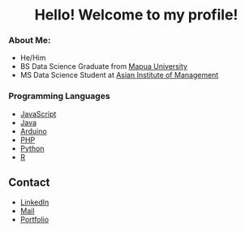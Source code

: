 <h1 align="center">Hello! Welcome to my profile!</h1>

### About Me:
- He/Him
- BS Data Science Graduate from [Mapua University](https://www.mapua.edu.ph/)
- MS Data Science Student at [Asian Institute of Management](https://aim.edu/)

### Programming Languages
- [JavaScript](https://developer.mozilla.org/en-US/docs/Web/JavaScript)
- [Java](https://docs.oracle.com/javase/8/docs/technotes/guides/language/index.html)
- [Arduino](https://www.arduino.cc/reference/en/)
- [PHP](https://www.php.net/manual/en/intro-whatis.php)
- [Python](https://www.python.org/doc/essays/blurb/)
- [R](https://www.r-project.org/about.html)

## Contact
- [LinkedIn](https://www.linkedin.com/in/karl-aldous-banaag-4a2864209/)
- [Mail](mailto:karl.aldous.banaag@gmail.com)
- [Portfolio](https://kajbanaag.glitch.me/)
